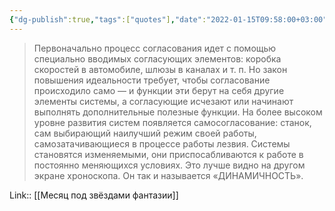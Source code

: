 ```yaml
---
{"dg-publish":true,"tags":["quotes"],"date":"2022-01-15T09:58:00+03:00","title":"Процесс согласования","modified_at":"2022-06-03T09:07:43+03:00","permalink":"/quotes/202201150958/","dgHomeLink":false,"dgPassFrontmatter":true}
---
```



> Первоначально процесс согласования идет с помощью специально вводимых согласующих элементов: коробка скоростей в автомобиле, шлюзы в каналах и т. п. Но закон повышения идеальности требует, чтобы согласование происходило само — и функции эти берут на себя другие элементы системы, а согласующие исчезают или начинают выполнять дополнительные полезные функции. На более высоком уровне развития систем появляется самосогласование: станок, сам выбирающий наилучший режим своей работы, самозатачивающиеся в процессе работы лезвия. Системы становятся изменяемыми, они приспосабливаются к работе в постоянно меняющихся условиях. Это лучше видно на другом экране хроноскопа. Он так и называется «ДИНАМИЧНОСТЬ». 

Link:: [[Месяц под звёздами фантазии]]
